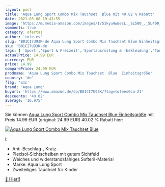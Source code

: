 ```yaml
---
layout: post
title: 'Aqua Lung Sport Combo Mix Tauchset  Blue mit 40.02 % Rabatt'
date: 2021-05-08 19:43:55
image: 'https://m.media-amazon.com/images/I/51kyuHwEesL._SL500_._SL400_.jpg'
comments: true
category: ofertas
author: 'tole.es'
slug: 'B01CI7U93K-de Aqua Lung Sport Combo Mix Tauchset Blue Einheitsgröße'
sku: 'B01CI7U93K-de'
tags: [ 'Sport','Sport & Freizeit','Sportausrüstung & -bekleidung','Tauchen & Schnorcheln','Tauchmasken','Wassersport','aqua lung', ]
actualPrice: 14.99 EUR
currency: EUR
price: 14.99
comparePrice: 24.99 EUR
prodname: 'Aqua Lung Sport Combo Mix Tauchset  Blue  Einheitsgröße'
country: 'de'
flag: '🇩🇪'
brand: 'Aqua Lung'
buyurl: 'https://www.amazon.de/dp/B01CI7U93K/?tag=tolees0ca-21'
descuento: '40.02'
average: '16.975'
---
```


Sie können [Aqua Lung Sport Combo Mix Tauchset  Blue  Einheitsgröße](https://www.amazon.de/dp/B01CI7U93K/?tag=tolees0ca-21) mit Preis 14.99 EUR (original: 24.99 EUR) 40.02 % Rabatt hier:

[![Aqua Lung Sport Combo Mix Tauchset  Blue](https://m.media-amazon.com/images/I/51kyuHwEesL._SL500_._SL400_.jpg)](https://www.amazon.de/dp/B01CI7U93K/?tag=tolees0ca-21)

ℹ️:

- Anti-Beschlag-, Kratz-
- Plexisol-Sichtscheiben mit gutem Sichtfeld
- Weiches und widerstandsfähiges Softeril-Material
- Marke: Aqua Lung Sport
- Zweiteiliges Tauchset für Kinder

[🛒 Hier!!](https://www.amazon.de/dp/B01CI7U93K/?tag=tolees0ca-21)
